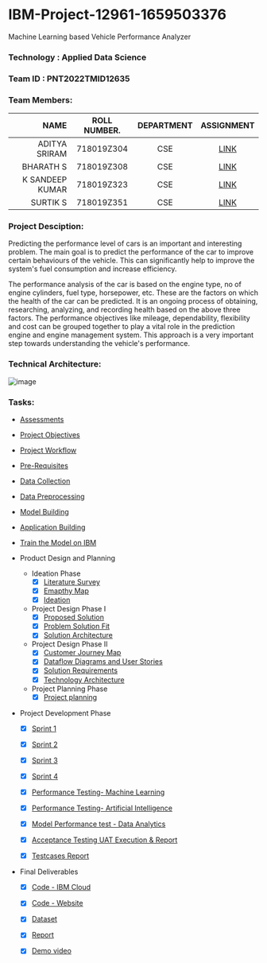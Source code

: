 # IBM-Project-12961-1659503376 
Machine Learning based Vehicle Performance Analyzer


### Technology  : Applied Data Science
### Team ID     : PNT2022TMID12635
### Team Members:

|NAME               | ROLL NUMBER.    | DEPARTMENT  | ASSIGNMENT | 
|------------------:|:---------------:|:-----------:|:----------:|
|ADITYA SRIRAM      |  718019Z304     |   CSE       | [LINK](https://github.com/IBM-EPBL/IBM-Project-12961-1659503376/tree/main/Assessments/Aditya%20Sriram)   |
|BHARATH S          |  718019Z308     |   CSE       | [LINK](https://github.com/IBM-EPBL/IBM-Project-12961-1659503376/tree/main/Assessments/Bharath%20S)   | 
|K SANDEEP KUMAR    |  718019Z323     |   CSE       | [LINK](https://github.com/IBM-EPBL/IBM-Project-12961-1659503376/tree/main/Assessments/K%20Sandeep%20Kumar%20-%20Team%20Lead)   |
|SURTIK S           |  718019Z351     |   CSE       | [LINK](https://github.com/IBM-EPBL/IBM-Project-12961-1659503376/tree/main/Assessments/Surtik%20S)   |


### Project Desciption:
Predicting the performance level of cars is an important and interesting problem. The main goal is to predict the performance of the car to improve certain behaviours of the vehicle. This can significantly help to improve the system's fuel consumption and increase efficiency.

The performance analysis of the car is based on the engine type, no of engine cylinders, fuel type, horsepower, etc. These are the factors on which the health of the car can be predicted. It is an ongoing process of obtaining, researching, analyzing, and recording health based on the above three factors. The performance objectives like mileage, dependability, flexibility and cost can be grouped together to play a vital role in the prediction engine and engine management system. This approach is a very important step towards understanding the vehicle's performance.


### Technical Architecture:
![image](https://user-images.githubusercontent.com/88080609/193425222-850f5dd3-0daa-4ef4-a4e4-25f24628de34.png)

### Tasks:
* [Assessments](https://github.com/IBM-EPBL/IBM-Project-12961-1659503376/tree/main/Assessments)
* [Project Objectives](https://github.com/IBM-EPBL/IBM-Project-12961-1659503376/tree/main/Project%20objectives)
* [Project Workflow](https://github.com/IBM-EPBL/IBM-Project-12961-1659503376/tree/main/Project%20Workflow)
* [Pre-Requisites](https://github.com/IBM-EPBL/IBM-Project-12961-1659503376/tree/main/Pre-Requisites)
* [Data Collection](https://github.com/IBM-EPBL/IBM-Project-12961-1659503376/tree/main/Data%20Collection)
* [Data Preprocessing](https://github.com/IBM-EPBL/IBM-Project-12961-1659503376/tree/main/Data%20Preprocessing)
* [Model Building](https://github.com/IBM-EPBL/IBM-Project-12961-1659503376/tree/main/Model%20Building)
* [Application Building](https://github.com/IBM-EPBL/IBM-Project-12961-1659503376/tree/main/Application%20building)
* [Train the Model on IBM](https://github.com/IBM-EPBL/IBM-Project-12961-1659503376/tree/main/Train%20the%20model%20on%20IBM)


* Product Design and Planning
    - Ideation Phase
        - [x] [Literature Survey](https://github.com/IBM-EPBL/IBM-Project-12961-1659503376/blob/main/Project%20Design%20%26%20Planning/Ideation%20Phase/PNT2022TMID12635%20-%20Literature%20Survey.pdf)
        - [x] [Emapthy Map](https://github.com/IBM-EPBL/IBM-Project-12961-1659503376/blob/main/Project%20Design%20%26%20Planning/Ideation%20Phase/PNT2022TMID12635%20-%20Empathy%20Map.pdf)
        - [x] [Ideation](https://github.com/IBM-EPBL/IBM-Project-12961-1659503376/blob/main/Project%20Design%20%26%20Planning/Ideation%20Phase/PNT2022TMID12635%20-%20Ideation%20Map.pdf)
    - Project Design Phase I
        - [x] [Proposed Solution](https://github.com/IBM-EPBL/IBM-Project-12961-1659503376/blob/main/Project%20Design%20%26%20Planning/Project%20Design%20Phase%20I/PNT2022TMID12635%20-%20Proposed%20Solution.pdf)
        - [x] [Problem Solution Fit](https://github.com/IBM-EPBL/IBM-Project-12961-1659503376/blob/main/Project%20Design%20%26%20Planning/Project%20Design%20Phase%20I/PNT2022TMID12635%20-%20Solution%20Fit.pdf)
        - [x] [Solution Architecture](https://github.com/IBM-EPBL/IBM-Project-12961-1659503376/blob/main/Project%20Design%20%26%20Planning/Project%20Design%20Phase%20I/PNT2022TMID12635%20-%20System%20Architecture.pdf)
    - Project Design Phase II
        - [x] [Customer Journey Map](https://github.com/IBM-EPBL/IBM-Project-12961-1659503376/blob/main/Project%20Design%20%26%20Planning/Project%20Design%20Phase%20II/PNT2022TMID12635%20-%20Customer%20Journey%20Map.pdf)
        - [x] [Dataflow Diagrams and User Stories](https://github.com/IBM-EPBL/IBM-Project-12961-1659503376/blob/main/Project%20Design%20%26%20Planning/Project%20Design%20Phase%20II/PNT2022TMID12635%20-%20DataFlow%20Diagram%20And%20User%20Stories.pdf)
        - [x] [Solution Requirements](https://github.com/IBM-EPBL/IBM-Project-12961-1659503376/blob/main/Project%20Design%20%26%20Planning/Project%20Design%20Phase%20II/PNT2022TMID12635-%20Solution_Requirements.pdf)
        - [x] [Technology Architecture](https://github.com/IBM-EPBL/IBM-Project-12961-1659503376/blob/main/Project%20Design%20%26%20Planning/Project%20Design%20Phase%20II/PNT2022TMID12635-Technology%20Architecture.pdf)
    - Project Planning Phase
        - [x] [Project planning](https://github.com/IBM-EPBL/IBM-Project-12961-1659503376/blob/main/Project%20Design%20%26%20Planning/Project%20Planning/Project%20planning.pdf)

* Project Development Phase
    - [x] [Sprint 1](https://github.com/IBM-EPBL/IBM-Project-12961-1659503376/tree/main/Project%20Development%20Phase/Sprint%201)
    - [x] [Sprint 2](https://github.com/IBM-EPBL/IBM-Project-12961-1659503376/tree/main/Project%20Development%20Phase/Sprint%202)
    - [x] [Sprint 3](https://github.com/IBM-EPBL/IBM-Project-12961-1659503376/tree/main/Project%20Development%20Phase/Sprint%203)
    - [x] [Sprint 4](https://github.com/IBM-EPBL/IBM-Project-12961-1659503376/tree/main/Project%20Development%20Phase/Sprint%204)

    - [x] [Performance Testing- Machine Learning](https://github.com/IBM-EPBL/IBM-Project-12961-1659503376/blob/main/Project%20Development%20Phase/PNT2022TMID12635-Performance%20Testing.pdf)
    - [x] [Performance Testing- Artificial Intelligence](https://github.com/IBM-EPBL/IBM-Project-12961-1659503376/blob/main/Project%20Development%20Phase/PNT2022TMID12635-Performance%20Testing%20-%20Artificial%20Intelligence.pdf)
    - [x] [Model Performance test - Data Analytics](https://github.com/IBM-EPBL/IBM-Project-12961-1659503376/blob/main/Project%20Development%20Phase/PNT2022TMID12635-Data%20Analytics.pdf)
    - [x] [Acceptance Testing UAT Execution & Report](https://github.com/IBM-EPBL/IBM-Project-12961-1659503376/blob/main/Project%20Development%20Phase/PNT2022TMID12635-Acceptance%20Testing%20UAT%20Execution%20%26%20Report%20Submission.docx.pdf)
    - [x] [Testcases Report](https://github.com/IBM-EPBL/IBM-Project-12961-1659503376/blob/main/Project%20Development%20Phase/PNT2022TMID12635-Testcases%20Report.pdf)

* Final Deliverables
    - [x] [Code - IBM Cloud](https://github.com/IBM-EPBL/IBM-Project-12961-1659503376/tree/main/Final%20Deliverables/Code-IBM%20cloud)
    - [x] [Code - Website](https://github.com/IBM-EPBL/IBM-Project-12961-1659503376/tree/main/Final%20Deliverables/Code-Website)
    - [x] [Dataset](https://github.com/IBM-EPBL/IBM-Project-12961-1659503376/tree/main/Final%20Deliverables/Dataset)
    - [x] [Report](https://github.com/IBM-EPBL/IBM-Project-12961-1659503376/blob/main/Final%20Deliverables/Report.pdf)
    - [x] [Demo video](https://drive.google.com/file/d/19J2ayAAJ2NK8y7usgcY3C5yPUZN9U48d/view?usp=share_link)


